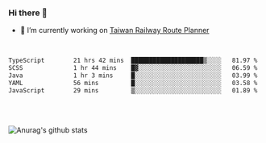 ### Hi there 👋

- 🔭 I’m currently working on [Taiwan Railway Route Planner](https://github.com/Taiwan-Railway-Route-Planner)

<br/>

<!--START_SECTION:waka-->

```txt
TypeScript        21 hrs 42 mins  ████████████████████▒░░░░   81.97 %
SCSS              1 hr 44 mins    █▓░░░░░░░░░░░░░░░░░░░░░░░   06.59 %
Java              1 hr 3 mins     █░░░░░░░░░░░░░░░░░░░░░░░░   03.99 %
YAML              56 mins         █░░░░░░░░░░░░░░░░░░░░░░░░   03.58 %
JavaScript        29 mins         ▒░░░░░░░░░░░░░░░░░░░░░░░░   01.89 %
```

<!--END_SECTION:waka-->

<br/>
<br/>

![Anurag's github stats](https://github-readme-stats.vercel.app/api?username=DepickereSven&show_icons=true&theme=tokyonight)



<!--
**DepickereSven/DepickereSven** is a ✨ _special_ ✨ repository because its `README.md` (this file) appears on your GitHub profile.

Here are some ideas to get you started:

- 🔭 I’m currently working on ...
- 🌱 I’m currently learning ...
- 👯 I’m looking to collaborate on ...
- 🤔 I’m looking for help with ...
- 💬 Ask me about ...
- 📫 How to reach me: ...
- 😄 Pronouns: ...
- ⚡ Fun fact: ...
-->
